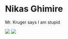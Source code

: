 <h1>Nikas Ghimire</h1>

Mr. Kruger says I am stupid

<div>
<a href="https://www.linkedin.com/in/nikasghimire" target="_blank"><img src="https://img.shields.io/badge/LinkedIn-0077B5?style=for-the-badge&logo=linkedin&logoColor=white" target="_blank"></a>
<a href="mailto:mail@nikas.com.np" target="_blank"><img src="https://img.shields.io/badge/Email-D14836?style=for-the-badge&logo=gmail&logoColor=white"></a>
</div>

